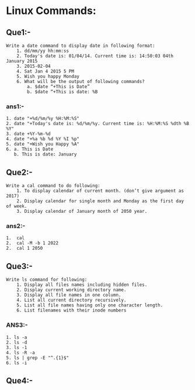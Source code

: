 # Linux Commands:

## Que1:-
    Write a date command to display date in following format:
        1. dd/mm/yy hh:mm:ss
        2. Today's date is: 01/04/14. Current time is: 14:50:03 04th January 2015
        3. 2015-02-04
        4. Sat Jan 4 2015 5 PM
        5. Wish you happy Monday
        6. What will be the output of following commands?
            a. $date “+This is Date”
            b. $date “+This is date: %B

### ans1:-

    1. date "+%d/%m/%y %H:%M:%S"
    2. date "+Today's date is: %d/%m/%y. Current time is: %H:%M:%S %dth %B %Y"
    3. date +%Y-%m-%d
    4. date "+%a %b %d %Y %I %p"
    5. date "+Wish you Happy %A"
    6. a. This is Date
       b. This is date: January

## Que2:-

    Write a cal command to do following:
        1. To display calendar of current month. (don’t give argument as 2017)
        2. Display calendar for single month and Monday as the first day of week.
        3. Display calendar of January month of 2050 year.

### ans2:-

    1.  cal   
    2.  cal -M -b 1 2022
    2.  cal 1 2050

## Que3:-
    Write ls command for following:
        1. Display all files names including hidden files.
        2. Display current working directory name.
        3. Display all file names in one column.
        4. List all current directory recursively.
        5. List all file names having only one character length.
        6. List filenames with their inode numbers

### ANS3:-

    1. ls -a
    2. ls -d
    3. ls -1
    4. ls -R -a 
    5. ls | grep -E "^.{1}$"
    6. ls -i

## Que4:-

    